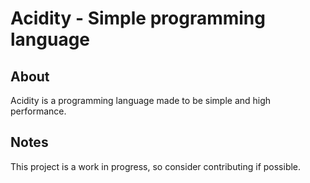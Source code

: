 # Acidity - Simple programming language
## About
Acidity is a programming language made to be simple and high performance.

## Notes
This project is a work in progress, so consider contributing if possible.
